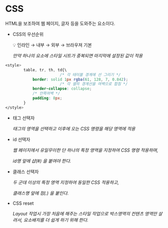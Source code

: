 # CSS
HTML을 보조하여 웹 페이지, 글자 등을 도와주는 요소이다.

- CSS의 우선순위
    
    <aside>
    💡 인라인 → 내부 → 외부 → 브라우져 기본
    
    </aside>
    
    *만약 하나의 요소에 스타일 시트가 중복되면 마지막에 설정된 값이 적용* 
    

```css
<style>
        table, tr, th, td{\
						/* 각 테이블 경계에 선 그리기 */
            border: solid 1px rgba(61, 128, 7, 0.842);
						/* 각 셀의 경계선을 여백으로 합침 */
            border-collapse: collapse;
            /* 안쪽여백 */
            padding: 8px;
        }
</style>
```

- 태그 선택자
    
    *태그의 영역을 선택하고 이후에 오는 CSS 명령을 해당 영역에 적용<p>*
    

- id 선택자
    
    *웹 페이지에서 유일무이한 단 하나의 특정 영역을 지정하여 CSS 명령 적용하며,*
    
    *id명 앞에 샵(#) 을 붙여야 한다.*
    

- 클래스 선택자
    
    *두 군데 이상의 특정 영역 지정하여 동일한  CSS 적용하고,*
    
    *클래스명 앞에 점(.) 을 붙인다.*  
    
- CSS reset
    
    *Layout 작업시 가장 처음에 해주는 스타일 작업으로 박스영역의 컨텐츠 영역만 살려서, 요소배치를 더 쉽게 하기 위해 한다.*
